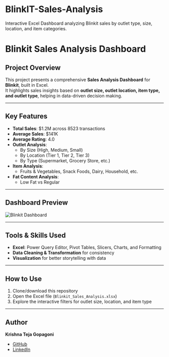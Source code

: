 # BlinkIT-Sales-Analysis
Interactive Excel Dashboard analyzing Blinkit sales by outlet type, size, location, and item categories.
# Blinkit Sales Analysis Dashboard 

##  Project Overview
This project presents a comprehensive **Sales Analysis Dashboard** for **Blinkit**, built in Excel.  
It highlights sales insights based on **outlet size, outlet location, item type, and outlet type**, helping in data-driven decision making.

---

##  Key Features
- **Total Sales**: $1.2M across 8523 transactions  
- **Average Sales**: $141K  
- **Average Rating**: 4.0  
- **Outlet Analysis**:
  - By Size (High, Medium, Small)
  - By Location (Tier 1, Tier 2, Tier 3)
  - By Type (Supermarket, Grocery Store, etc.)
- **Item Analysis**:
  - Fruits & Vegetables, Snack Foods, Dairy, Household, etc.
- **Fat Content Analysis**:
  - Low Fat vs Regular

---

##  Dashboard Preview
![Blinkit Dashboard](Screenshot.png)

---

##  Tools & Skills Used
- **Excel**: Power Query Editor, Pivot Tables, Slicers, Charts, and Formatting  
- **Data Cleaning & Transformation** for consistency  
- **Visualization** for better storytelling with data  

---

##  How to Use
1. Clone/download this repository  
2. Open the Excel file (`Blinkit_Sales_Analysis.xlsx`)  
3. Explore the interactive filters for outlet size, location, and item type  

---

## Author
**Krishna Teja Gopagoni**  
- [GitHub](https://github.com/krishnagopagoni)  
- [LinkedIn](http://www.linkedin.com/in/krishna-teja-gopagoni)  
